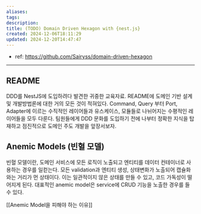 ```yaml
---
aliases: 
tags: 
description:
title: (TODO) Domain Driven Hexagon with {nest.js}
created: 2024-12-06T18:11:29
updated: 2024-12-20T14:47:47
---
```

- ref: <https://github.com/Sairyss/domain-driven-hexagon>

---

## README

DDD를 NestJS에 도입하려다 발견한 귀중한 교육자료. README에 도메인 기반 설계 및 개발방법론에 대한 거의 모든 것이 적혀있다. Command, Query 부터 Port, Adapter에 이르는 수직적인 레이어들과 유스케이스, 모듈들로 나뉘어지는 수평적인 레이어들을 모두 다룬다. 팀원들에게 DDD 문화를 도입하기 전에 나부터 정확한 지식을 탑재하고 점진적으로 도메인 주도 개발을 앞장서보자.

## Anemic Models (빈혈 모델)

빈혈 모델이란, 도메인 서비스에 모든 로직이 노출되고 엔티티를 데이터 컨테이너로 사용하는 경우를 일컫는다. 모든 validation과 엔티티 생성, 상태변화가 노출되어 캡슐화와는 거리가 먼 상태이다. 이는 일관적이지 않은 상태를 만들 수 있고, 코드 가독성이 떨어지게 된다. 대표적인 anemic model은 service에 CRUD 기능을 노출한 경우를 들 수 있다.

[[Anemic Model을 피해야 하는 이유]]
